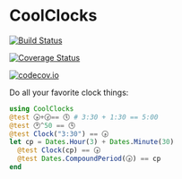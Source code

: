# CoolClocks


[![Build Status](https://travis-ci.org/malmaud/CoolClocks.jl.svg?branch=master)](https://travis-ci.org/malmaud/CoolClocks.jl)

[![Coverage Status](https://coveralls.io/repos/malmaud/CoolClocks.jl/badge.svg?branch=master&service=github)](https://coveralls.io/github/malmaud/CoolClocks.jl?branch=master)

[![codecov.io](http://codecov.io/github/malmaud/CoolClocks.jl/coverage.svg?branch=master)](http://codecov.io/github/malmaud/CoolClocks.jl?branch=master)

Do all your favorite clock things:

```julia
using CoolClocks
@test 🕟+🕝== 🕔 # 3:30 + 1:30 == 5:00
@test 🕑^50 == 🕓
@test Clock("3:30") == 🕟
let cp = Dates.Hour(3) + Dates.Minute(30)
  @test Clock(cp) == 🕟
  @test Dates.CompoundPeriod(🕟) == cp
end

```
